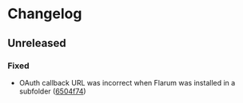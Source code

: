 # Changelog

## Unreleased

### Fixed
- OAuth callback URL was incorrect when Flarum was installed in a subfolder ([6504f74](https://github.com/flarum/auth-github/commit/6504f74170b8c5f7d7afb87b1a1335a583e7fdec))
